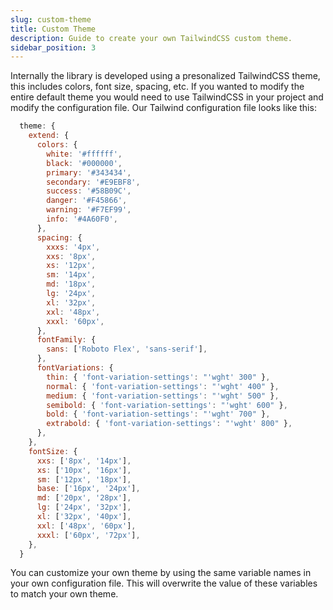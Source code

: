 ```yaml
---
slug: custom-theme
title: Custom Theme
description: Guide to create your own TailwindCSS custom theme.
sidebar_position: 3
---
```


Internally the library is developed using a presonalized TailwindCSS theme, this includes colors, font size, spacing, etc.
If you wanted to modify the entire default theme you would need to use TailwindCSS in your project and modify the configuration file.
Our Tailwind configuration file looks like this:

```js title='tailwind.config.js'
  theme: {
    extend: {
      colors: {
        white: '#ffffff',
        black: '#000000',
        primary: '#343434',
        secondary: '#E9EBF8',
        success: '#58B09C',
        danger: '#F45866',
        warning: '#F7EF99',
        info: '#4A60F0',
      },
      spacing: {
        xxxs: '4px',
        xxs: '8px',
        xs: '12px',
        sm: '14px',
        md: '18px',
        lg: '24px',
        xl: '32px',
        xxl: '48px',
        xxxl: '60px',
      },
      fontFamily: {
        sans: ['Roboto Flex', 'sans-serif'],
      },
      fontVariations: {
        thin: { 'font-variation-settings': "'wght' 300" },
        normal: { 'font-variation-settings': "'wght' 400" },
        medium: { 'font-variation-settings': "'wght' 500" },
        semibold: { 'font-variation-settings': "'wght' 600" },
        bold: { 'font-variation-settings': "'wght' 700" },
        extrabold: { 'font-variation-settings': "'wght' 800" },
      },
    },
    fontSize: {
      xxs: ['8px', '14px'],
      xs: ['10px', '16px'],
      sm: ['12px', '18px'],
      base: ['16px', '24px'],
      md: ['20px', '28px'],
      lg: ['24px', '32px'],
      xl: ['32px', '40px'],
      xxl: ['48px', '60px'],
      xxxl: ['60px', '72px'],
    },
  }
```

You can customize your own theme by using the same variable names in your own configuration file. This will overwrite the value of these variables to match your own theme.
